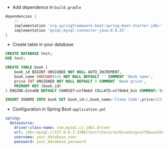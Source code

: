 
* Add dependence in `build.gradle`

```groovy
dependencies {
    // ...
    implementation 'org.springframework.boot:spring-boot-starter-jdbc'
    implementation 'mysql:mysql-connector-java:8.0.25'
}
```

* Create table in your database

```sql
CREATE DATABASE test;
USE test;

CREATE TABLE book (
    book_id BIGINT UNSIGNED NOT NULL AUTO_INCREMENT,
    book_name VARCHAR(64) NOT NULL DEFAULT '' COMMENT 'Book name',
    price INT UNSIGNED NOT NULL DEFAULT 0 COMMENT 'Book price',
    PRIMARY KEY (book_id)
) ENGINE=InnoDB DEFAULT CHARSET=utf8mb4 COLLATE=utf8mb4_bin COMMENT='Book table';

INSERT IGNORE INTO book SET book_id=1,book_name='Clean Code',price=123;
```

* Configuration in Spring Boot `application.yml`

```yaml
spring:
  datasource:
    driver-class-name: com.mysql.cj.jdbc.Driver
    url: jdbc:mysql://127.0.0.1:3306/test?characterEncoding=utf8&useSSL=false
    username: your_database_user
    password: your_database_password
```